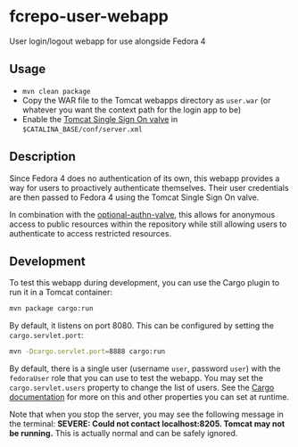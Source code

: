 # fcrepo-user-webapp

User login/logout webapp for use alongside Fedora 4

## Usage

* `mvn clean package`
* Copy the WAR file to the Tomcat webapps directory as `user.war` (or whatever you want the context path for the login app to be)
* Enable the [Tomcat Single Sign On valve](https://tomcat.apache.org/tomcat-7.0-doc/config/host.html#Single_Sign_On) in `$CATALINA_BASE/conf/server.xml`

## Description

Since Fedora 4 does no authentication of its own, this webapp provides a way for users to proactively authenticate themselves. Their user credentials are then passed to Fedora 4 using the Tomcat Single Sign On valve.

In combination with the [optional-authn-valve](https://github.com/umd-lib/optional-authn-valve), this allows for anonymous access to public resources within the repository while still allowing users to authenticate to access restricted resources.

## Development

To test this webapp during development, you can use the Cargo plugin to run it in a Tomcat container:

```bash
mvn package cargo:run
```

By default, it listens on port 8080. This can be configured by setting the `cargo.servlet.port`:

```bash
mvn -Dcargo.servlet.port=8888 cargo:run
```

By default, there is a single user (username `user`, password `user`) with the `fedoraUser` role that you can use to test the webapp. You may set the `cargo.servlet.users` property to change the list of users. See the [Cargo documentation][1] for more on this and other properties you can set at runtime.

Note that when you stop the server, you may see the following message in the terminal: **SEVERE: Could not contact localhost:8205. Tomcat may not be running.** This is actually normal and can be safely ignored.

[1]: https://codehaus-cargo.github.io/cargo/Configuration+properties.html
